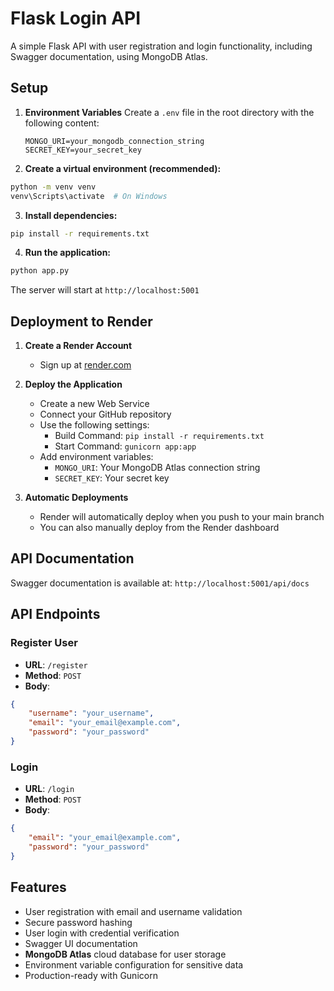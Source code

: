 # Flask Login API

A simple Flask API with user registration and login functionality, including Swagger documentation, using MongoDB Atlas.

## Setup

1. **Environment Variables**
   Create a `.env` file in the root directory with the following content:
   ```
   MONGO_URI=your_mongodb_connection_string
   SECRET_KEY=your_secret_key
   ```

2. **Create a virtual environment (recommended):**
```bash
python -m venv venv
venv\Scripts\activate  # On Windows
```

3. **Install dependencies:**
```bash
pip install -r requirements.txt
```

4. **Run the application:**
```bash
python app.py
```

The server will start at `http://localhost:5001`

## Deployment to Render

1. **Create a Render Account**
   - Sign up at [render.com](https://render.com)

2. **Deploy the Application**
   - Create a new Web Service
   - Connect your GitHub repository
   - Use the following settings:
     - Build Command: `pip install -r requirements.txt`
     - Start Command: `gunicorn app:app`
   - Add environment variables:
     - `MONGO_URI`: Your MongoDB Atlas connection string
     - `SECRET_KEY`: Your secret key

3. **Automatic Deployments**
   - Render will automatically deploy when you push to your main branch
   - You can also manually deploy from the Render dashboard

## API Documentation

Swagger documentation is available at: `http://localhost:5001/api/docs`

## API Endpoints

### Register User
- **URL**: `/register`
- **Method**: `POST`
- **Body**:
```json
{
    "username": "your_username",
    "email": "your_email@example.com",
    "password": "your_password"
}
```

### Login
- **URL**: `/login`
- **Method**: `POST`
- **Body**:
```json
{
    "email": "your_email@example.com",
    "password": "your_password"
}
```

## Features

- User registration with email and username validation
- Secure password hashing
- User login with credential verification
- Swagger UI documentation
- **MongoDB Atlas** cloud database for user storage
- Environment variable configuration for sensitive data
- Production-ready with Gunicorn 
